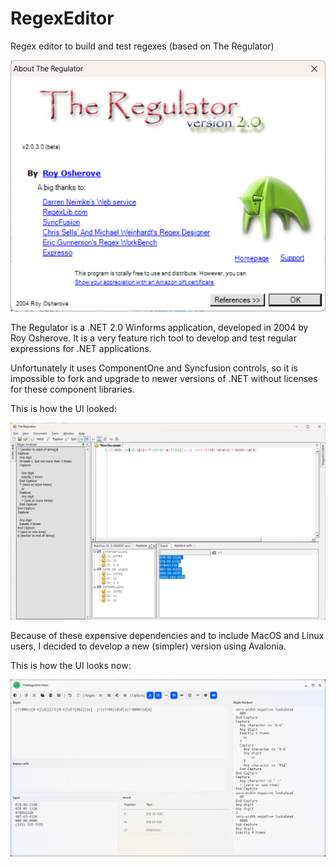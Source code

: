 # RegexEditor

Regex editor to build and test regexes (based on The Regulator)

![About Regulator](https://github.com/Tenera/RegexEditor/blob/main/Images/About_old.png?raw=true)

The Regulator is a .NET 2.0 Winforms application, developed in 2004 by Roy Osherove. 
It is a very feature rich tool to develop and test regular expressions for .NET applications.


Unfortunately it uses ComponentOne and Syncfusion controls, so it is impossible to fork and upgrade to newer versions of .NET without licenses for these component libraries.



This is how the UI looked:

![Regulator UI](https://github.com/Tenera/RegexEditor/blob/main/Images/Screenshot_old.png?raw=true)

Because of these expensive dependencies and to include MacOS and Linux users, I decided to develop a new (simpler) version using Avalonia.

This is how the UI looks now:

![TheRegulator.Next UI](https://github.com/Tenera/RegexEditor/blob/main/Images/Screenshot.png?raw=true)
